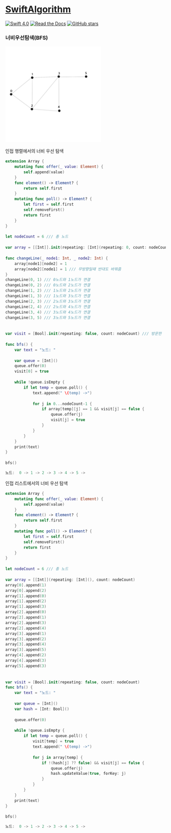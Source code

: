 # [SwiftAlgorithm](https://github.com/pikachu987/SwiftAlgorithm "SwiftAlgorithm")

[![Swift 4.0](https://img.shields.io/badge/Swift-4.0-orange.svg?style=flat)](https://developer.apple.com/swift/)
[![Read the Docs](https://img.shields.io/readthedocs/pip.svg)](https://github.com/pikachu987/SwiftAlgorithm)
[![GitHub stars](https://img.shields.io/github/stars/badges/shields.svg?style=social&label=Stars)](https://github.com/pikachu987/SwiftAlgorithm/stargazers)

### 너비우선탐색(BFS)

<img src="adjacency_1.png" width="300px"/>


인접 행렬에서의 너비 우선 탐색

```swift
extension Array {
    mutating func offer(_ value: Element) {
        self.append(value)
    }
    func element() -> Element? {
        return self.first
    }
    mutating func poll() -> Element? {
        let first = self.first
        self.removeFirst()
        return first
    }
}

let nodeCount = 6 /// 총 노드

var array = [[Int]].init(repeating: [Int](repeating: 0, count: nodeCount), count: nodeCount)

func changeLine(_ node1: Int, _ node2: Int) {
    array[node1][node2] = 1
    array[node2][node1] = 1 /// 무방향일때 반대도 바꿔줌
}
changeLine(0, 1) /// 0노드와 1노드가 연결
changeLine(0, 2) /// 0노드와 2노드가 연결
changeLine(1, 2) /// 1노드와 2노드가 연결
changeLine(1, 3) /// 1노드와 3노드가 연결
changeLine(2, 3) /// 2노드와 3노드가 연결
changeLine(2, 4) /// 2노드와 4노드가 연결
changeLine(3, 4) /// 3노드와 4노드가 연결
changeLine(3, 5) /// 3노드와 5노드가 연결


var visit = [Bool].init(repeating: false, count: nodeCount) /// 방문한

func bfs() {
    var text = "노드: "

    var queue = [Int]()
    queue.offer(0)
    visit[0] = true

    while !queue.isEmpty {
        if let temp = queue.poll() {
            text.append(" \(temp) ->")

            for j in 0...nodeCount-1 {
                if array[temp][j] == 1 && visit[j] == false {
                    queue.offer(j)
                    visit[j] = true
                }
            }
        }
    }
    print(text)
}

bfs()

```
```swift
노드:  0 -> 1 -> 2 -> 3 -> 4 -> 5 ->
```


인접 리스트에서의 너비 우선 탐색

```swift
extension Array {
    mutating func offer(_ value: Element) {
        self.append(value)
    }
    func element() -> Element? {
        return self.first
    }
    mutating func poll() -> Element? {
        let first = self.first
        self.removeFirst()
        return first
    }
}

let nodeCount = 6 /// 총 노드

var array = [[Int]](repeating: [Int](), count: nodeCount)
array[0].append(1)
array[0].append(2)
array[1].append(0)
array[1].append(2)
array[1].append(3)
array[2].append(0)
array[2].append(1)
array[2].append(3)
array[2].append(4)
array[3].append(1)
array[3].append(2)
array[3].append(4)
array[3].append(5)
array[4].append(2)
array[4].append(3)
array[5].append(3)


var visit = [Bool].init(repeating: false, count: nodeCount)
func bfs() {
    var text = "노드: "

    var queue = [Int]()
    var hash = [Int: Bool]()

    queue.offer(0)

    while !queue.isEmpty {
        if let temp = queue.poll() {
            visit[temp] = true
            text.append(" \(temp) ->")

            for j in array[temp] {
                if !(hash[j] ?? false) && visit[j] == false {
                    queue.offer(j)
                    hash.updateValue(true, forKey: j)
                }
            }
        }
    }
    print(text)
}

bfs()
```
```swift
노드:  0 -> 1 -> 2 -> 3 -> 4 -> 5 ->
```
